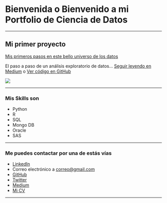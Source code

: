 # Bienvenida o Bienvenido a mi Portfolio de Ciencia de Datos

---

## Mi primer proyecto
[Mis primeros pasos en este bello universo de los datos](https://medium.com/@sanchez54138)

El paso a paso de un análisis exploratorio de datos... [Seguir leyendo en Medium](https://medium.com/@sanchez54138/an%C3%A1lisis-exploratorio-de-clientes-con-python-ed0b97717c) o [Ver código en GitHub](https://github.com/MilcaAreliS/proyecto_portafolio)

[<img src="images/dummy_thumbnail.jpg?raw=true"/>](https://medium.com/@sanchez54138/an%C3%A1lisis-exploratorio-de-clientes-con-python-ed0b97717c)

---

### Mis Skills son

- Python
- R
- SQL
- Mongo DB
- Oracle
- SAS

---

### Me puedes contactar por una de estás vías

- [LinkedIn](https://www.linkedin.com/in/tu-linkedin/)
- Correo electrónico a <correo@gmail.com>
- [GitHub](https://github.com/tu-github/)
- [Twitter](https://twitter.com/tu-twitter)
- [Medium](https://medium.com/@tu-medium)
- [Mi CV](/pdf/plantilla-curriculum-blanco.pdf)

---
